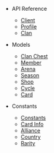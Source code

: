 * API Reference
  * [Client](client.md)
  * [Profile](profile.md)
  * [Clan](clan.md)
  
* Models
  * [Clan Chest](clanchest.md)
  * [Member](member.md)
  * [Arena](arena.md)
  * [Season](season.md)
  * [Shop](shop.md)
  * [Cycle](cycle.md)
  * [Card](card.md)
  
* Constants
  * [Constants](constants.md)
  * [Card Info](cardinfo.md)
  * [Alliance](alliance.md)
  * [Country](country.md)
  * [Rarity](rarity.md)
